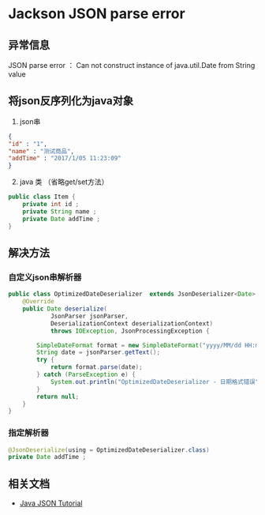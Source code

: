 # Jackson JSON parse error

## 异常信息

JSON parse error ： Can not construct instance of java.util.Date from String value

## 将json反序列化为java对象

1. json串

``` json
{
"id" : "1",
"name" : "测试商品",
"addTime" : "2017/1/05 11:23:09"
}
```

2. java 类 （省略get/set方法）

``` java
public class Item {
    private int id ;
    private String name ;
    private Date addTime ;
}
```

## 解决方法

### 自定义json串解析器

``` java
public class OptimizedDateDeserializer  extends JsonDeserializer<Date> {
    @Override
    public Date deserialize(
            JsonParser jsonParser,
            DeserializationContext deserializationContext)
            throws IOException, JsonProcessingException {

        SimpleDateFormat format = new SimpleDateFormat("yyyy/MM/dd HH:mm:ss");
        String date = jsonParser.getText();
        try {
            return format.parse(date);
        } catch (ParseException e) {
            System.out.println("OptimizedDateDeserializer - 日期格式错误");
        }
        return null;
    }
}
```

### 指定解析器

``` java
@JsonDeserialize(using = OptimizedDateDeserializer.class)
private Date addTime ;
```


## 相关文档

* [Java JSON Tutorial](http://tutorials.jenkov.com/java-json/index.html)